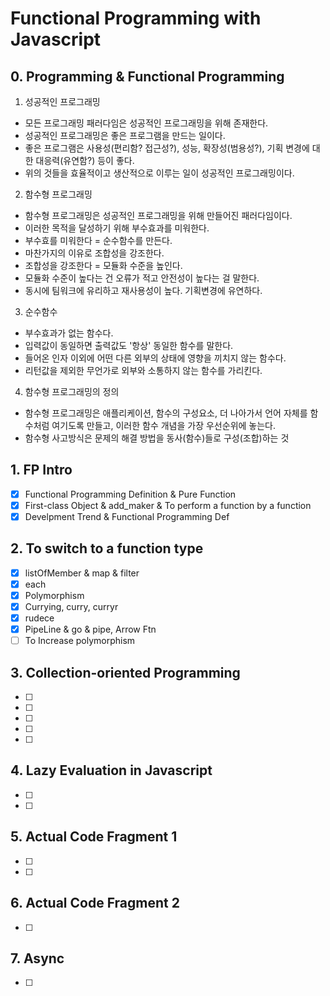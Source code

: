 # Functional Programming with Javascript

## 0. Programming & Functional Programming

1. 성공적인 프로그래밍

- 모든 프로그래밍 패러다임은 성공적인 프로그래밍을 위해 존재한다.
- 성공적인 프로그래밍은 좋은 프로그램을 만드는 일이다.
- 좋은 프로그램은 사용성(편리함? 접근성?), 성능, 확장성(범용성?), 기획 변경에 대한 대응력(유연함?) 등이 좋다.
- 위의 것들을 효율적이고 생산적으로 이루는 일이 성공적인 프로그래밍이다.

2. 함수형 프로그래밍

- 함수형 프로그래밍은 성공적인 프로그래밍을 위해 만들어진 패러다임이다.
- 이러한 목적을 달성하기 위해 부수효과를 미워한다.
- 부수효를 미워한다 = 순수함수를 만든다.
- 마찬가지의 이유로 조합성을 강조한다.
- 조합성을 강조한다 = 모듈화 수준을 높인다.
- 모듈화 수준이 높다는 건 오류가 적고 안전성이 높다는 걸 말한다.
- 동시에 팀워크에 유리하고 재사용성이 높다. 기획변경에 유연하다.

3. 순수함수

- 부수효과가 없는 함수다.
- 입력값이 동일하면 출력값도 '항상' 동일한 함수를 말한다.
- 들어온 인자 이외에 어떤 다른 외부의 상태에 영향을 끼치지 않는 함수다.
- 리턴값을 제외한 무언가로 외부와 소통하지 않는 함수를 가리킨다.

4. 함수형 프로그래밍의 정의

- 함수형 프로그래밍은 애플리케이션, 함수의 구성요소, 더 나아가서 언어 자체를 함수처럼 여기도록 만들고, 이러한 함수 개념을 가장 우선순위에 놓는다.
- 함수형 사고방식은 문제의 해결 방법을 동사(함수)들로 구성(조합)하는 것

## 1. FP Intro

- [x] Functional Programming Definition & Pure Function
- [x] First-class Object & add_maker & To perform a function by a function
- [x] Develpment Trend & Functional Programming Def

## 2. To switch to a function type

- [x] listOfMember & map & filter
- [x] each
- [x] Polymorphism
- [x] Currying, curry, curryr
- [x] rudece
- [x] PipeLine & go & pipe, Arrow Ftn
- [ ] To Increase polymorphism

## 3. Collection-oriented Programming

- [ ]
- [ ]
- [ ]
- [ ]
- [ ]

## 4. Lazy Evaluation in Javascript

- [ ]
- [ ]

## 5. Actual Code Fragment 1

- [ ]
- [ ]

## 6. Actual Code Fragment 2

- [ ]

## 7. Async

- [ ]
